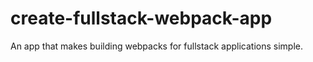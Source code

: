 # create-fullstack-webpack-app
An app that makes building webpacks for fullstack applications simple.
